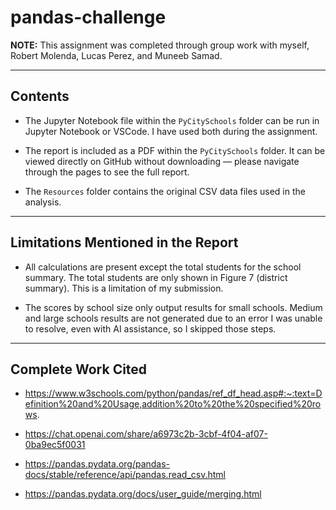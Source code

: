 # pandas-challenge

**NOTE:** This assignment was completed through group work with myself, Robert Molenda, Lucas Perez, and Muneeb Samad.

---

## Contents

- The Jupyter Notebook file within the `PyCitySchools` folder can be run in Jupyter Notebook or VSCode. I have used both during the assignment.

- The report is included as a PDF within the `PyCitySchools` folder. It can be viewed directly on GitHub without downloading — please navigate through the pages to see the full report.

- The `Resources` folder contains the original CSV data files used in the analysis.

---

## Limitations Mentioned in the Report

- All calculations are present except the total students for the school summary. The total students are only shown in Figure 7 (district summary). This is a limitation of my submission.

- The scores by school size only output results for small schools. Medium and large schools results are not generated due to an error I was unable to resolve, even with AI assistance, so I skipped those steps.

---

## Complete Work Cited

- https://www.w3schools.com/python/pandas/ref_df_head.asp#:~:text=Definition%20and%20Usage,addition%20to%20the%20specified%20rows.

- https://chat.openai.com/share/a6973c2b-3cbf-4f04-af07-0ba9ec5f0031

- https://pandas.pydata.org/pandas-docs/stable/reference/api/pandas.read_csv.html

- https://pandas.pydata.org/docs/user_guide/merging.html
